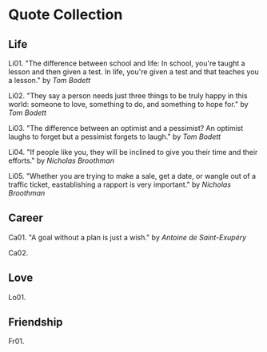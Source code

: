 # Quote Collection

## Life
Li01. "The difference between school and life: In school, you're taught a lesson and then given a test. In life, you're given a test and that teaches you a lesson." by _Tom Bodett_

Li02. "They say a person needs just three things to be truly happy in this world: someone to love, something to do, and something to hope for." by _Tom Bodett_

Li03. "The difference between an optimist and a pessimist? An optimist laughs to forget but a pessimist forgets to laugh." by _Tom Bodett_

Li04. "If people like you, they will be inclined to give you their time and their efforts." by _Nicholas Broothman_

Li05. "Whether you are trying to make a sale, get a date, or wangle out of a traffic ticket, eastablishing a rapport is very important." by _Nicholas Broothman_

## Career
Ca01. "A goal without a plan is just a wish." by _Antoine de Saint-Exupéry_

Ca02. 

## Love
Lo01. 

## Friendship 
Fr01.

